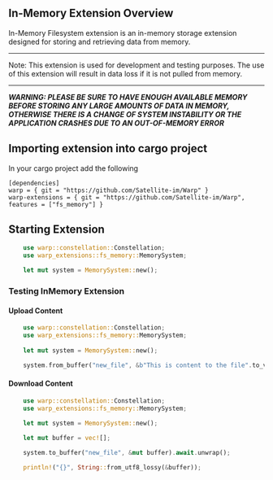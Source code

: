 ## In-Memory Extension Overview

In-Memory Filesystem extension is an in-memory storage extension designed for storing and retrieving data from memory.

***
Note: This extension is used for development and testing purposes. The use of this extension will result in data loss if it is not pulled from memory.
***

***WARNING: PLEASE BE SURE TO HAVE ENOUGH AVAILABLE MEMORY BEFORE STORING ANY LARGE AMOUNTS OF DATA IN MEMORY, OTHERWISE THERE IS A CHANGE OF SYSTEM INSTABILITY OR THE APPLICATION CRASHES DUE TO AN OUT-OF-MEMORY ERROR***

## Importing extension into cargo project

In your cargo project add the following

```
[dependencies]
warp = { git = "https://github.com/Satellite-im/Warp" }
warp-extensions = { git = "https://github.com/Satellite-im/Warp", features = ["fs_memory"] }
```

## Starting Extension

```rust
	use warp::constellation::Constellation;
	use warp_extensions::fs_memory::MemorySystem;

	let mut system = MemorySystem::new();
```

### Testing InMemory Extension

#### Upload Content

```rust
	use warp::constellation::Constellation;
	use warp_extensions::fs_memory::MemorySystem;
	
	let mut system = MemorySystem::new();

	system.from_buffer("new_file", &b"This is content to the file".to_vec()).await.unwrap();

```

#### Download Content

```rust
	use warp::constellation::Constellation;
	use warp_extensions::fs_memory::MemorySystem;
	
	let mut system = MemorySystem::new();

	let mut buffer = vec![];

	system.to_buffer("new_file", &mut buffer).await.unwrap();

	println!("{}", String::from_utf8_lossy(&buffer));

```
